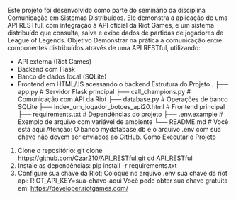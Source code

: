 Este projeto foi desenvolvido como parte do seminário da disciplina Comunicação em Sistemas Distribuídos. Ele demonstra a aplicação de uma API RESTful, com integração à API oficial da Riot Games, e um sistema distribuído que consulta, salva e exibe dados de partidas de jogadores de League of Legends.
Objetivo
Demonstrar na prática a comunicação entre componentes distribuídos através de uma API RESTful, utilizando:
- API externa (Riot Games)
- Backend com Flask
- Banco de dados local (SQLite)
- Frontend em HTML/JS acessando o backend
Estrutura do Projeto
.
├── app.py                      # Servidor Flask principal
├── call_champions.py          # Comunicação com API da Riot
├── database.py                # Operações de banco SQLite
├── index_um_jogador_botoes_api20.html  # Frontend principal
├── requirements.txt           # Dependências do projeto
├── .env.example               # Exemplo de arquivo com variável de ambiente
└── README.md                  # Você está aqui
Atenção: O banco mydatabase.db e o arquivo .env com sua chave não devem ser enviados ao GitHub.
Como Executar o Projeto
1. Clone o repositório:
git clone https://github.com/Czar210/API_RESTful.git
cd API_RESTful
2. Instale as dependências:
pip install -r requirements.txt
3. Configure sua chave da Riot:
Coloque no arquivo .env sua chave da riot api:
RIOT_API_KEY=sua-chave-aqui
Você pode obter sua chave gratuita em: https://developer.riotgames.com/
